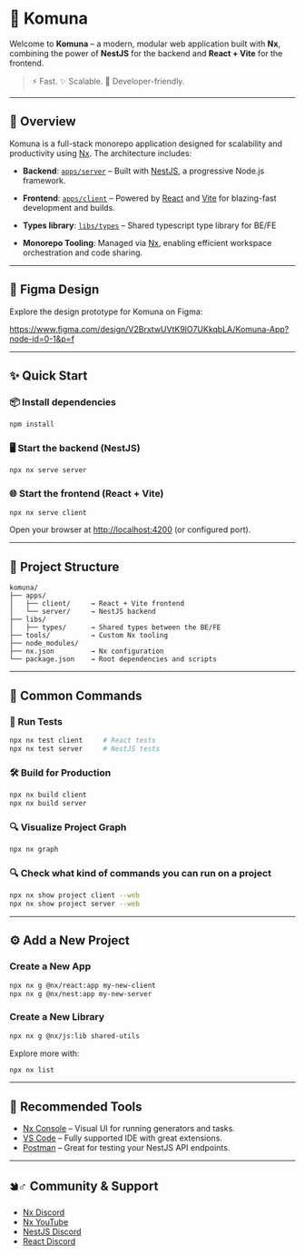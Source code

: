 # 🌟 Komuna

Welcome to **Komuna** – a modern, modular web application built with **Nx**, combining the power of **NestJS** for the backend and **React + Vite** for the frontend.

> ⚡ Fast. ✨ Scalable. 💠 Developer-friendly.

---

## 🧠 Overview

Komuna is a full-stack monorepo application designed for scalability and productivity using [Nx](https://nx.dev). The architecture includes:

- **Backend**: [`apps/server`](./apps/server) – Built with [NestJS](https://nestjs.com), a progressive Node.js framework.
- **Frontend**: [`apps/client`](./apps/client) – Powered by [React](https://react.dev) and [Vite](https://vitejs.dev) for blazing-fast development and builds.
- **Types library**: [`libs/types`](./libs/types) – Shared typescript type library for BE/FE

- **Monorepo Tooling**: Managed via [Nx](https://nx.dev), enabling efficient workspace orchestration and code sharing.

---

## 🎨 Figma Design

Explore the design prototype for Komuna on Figma:

https://www.figma.com/design/V2BrxtwUVtK9lO7UKkqbLA/Komuna-App?node-id=0-1&p=f

---

## ✨ Quick Start

### 📦 Install dependencies

```bash
npm install
```

### 🖥️ Start the backend (NestJS)

```bash
npx nx serve server
```

### 🌐 Start the frontend (React + Vite)

```bash
npx nx serve client
```

Open your browser at [http://localhost:4200](http://localhost:4200) (or configured port).

---

## 📂 Project Structure

```
komuna/
├── apps/
│   ├── client/     → React + Vite frontend
│   └── server/     → NestJS backend
├── libs/
│   ├── types/      → Shared types between the BE/FE
├── tools/          → Custom Nx tooling
├── node_modules/
├── nx.json         → Nx configuration
└── package.json    → Root dependencies and scripts
```

---

## 🔧 Common Commands

### 🧪 Run Tests

```bash
npx nx test client     # React tests
npx nx test server     # NestJS tests
```

### 🛠 Build for Production

```bash
npx nx build client
npx nx build server
```

### 🔍 Visualize Project Graph

```bash
npx nx graph
```

### 🔍 Check what kind of commands you can run on a project

```bash
npx nx show project client --web
npx nx show project server --web
```

---

## ⚙️ Add a New Project

### Create a New App

```bash
npx nx g @nx/react:app my-new-client
npx nx g @nx/nest:app my-new-server
```

### Create a New Library

```bash
npx nx g @nx/js:lib shared-utils
```

Explore more with:

```bash
npx nx list
```

---


## 🧩 Recommended Tools

- [Nx Console](https://marketplace.visualstudio.com/items?itemName=nrwl.angular-console) – Visual UI for running generators and tasks.
- [VS Code](https://code.visualstudio.com) – Fully supported IDE with great extensions.
- [Postman](https://www.postman.com/) – Great for testing your NestJS API endpoints.

---

## 🢆‍♂️ Community & Support

- [Nx Discord](https://go.nx.dev/community)
- [Nx YouTube](https://www.youtube.com/@nxdevtools)
- [NestJS Discord](https://discord.gg/nestjs)
- [React Discord](https://discord.com/invite/reactiflux)
